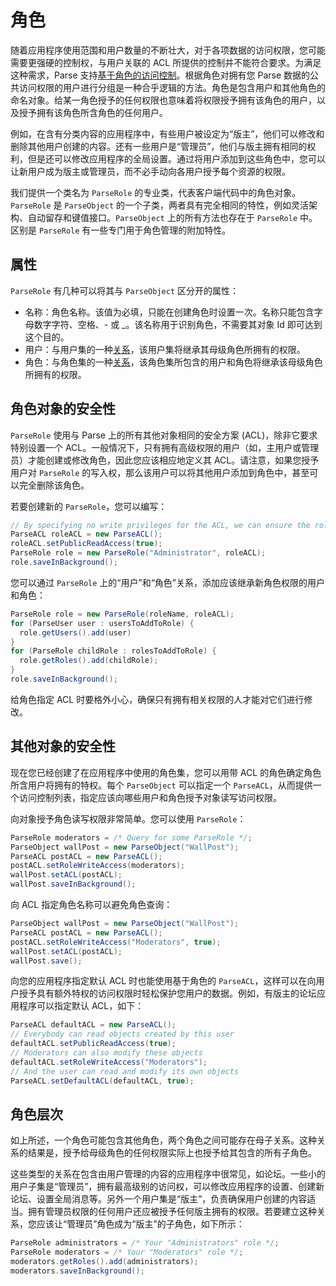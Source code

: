 # 角色

随着应用程序使用范围和用户数量的不断壮大，对于各项数据的访问权限，您可能需要更强硬的控制权，与用户关联的 ACL 所提供的控制并不能符合要求。为满足这种需求，Parse 支持[基于角色的访问控制](http://en.wikipedia.org/wiki/Role-based_access_control)。根据角色对拥有您 Parse 数据的公共访问权限的用户进行分组是一种合乎逻辑的方法。角色是包含用户和其他角色的命名对象。给某一角色授予的任何权限也意味着将权限授予拥有该角色的用户，以及授予拥有该角色所含角色的任何用户。

例如，在含有分类内容的应用程序中，有些用户被设定为“版主”，他们可以修改和删除其他用户创建的内容。还有一些用户是“管理员”，他们与版主拥有相同的权利，但是还可以修改应用程序的全局设置。通过将用户添加到这些角色中，您可以让新用户成为版主或管理员，而不必手动向各用户授予每个资源的权限。

我们提供一个类名为 `ParseRole` 的专业类，代表客户端代码中的角色对象。`ParseRole` 是 `ParseObject` 的一个子类，两者具有完全相同的特性，例如灵活架构、自动留存和键值接口。`ParseObject` 上的所有方法也存在于 `ParseRole` 中。区别是 `ParseRole` 有一些专门用于角色管理的附加特性。

## 属性

`ParseRole` 有几种可以将其与 `ParseObject` 区分开的属性：

*   名称：角色名称。该值为必填，只能在创建角色时设置一次。名称只能包含字母数字字符、空格、- 或 _。该名称用于识别角色，不需要其对象 Id 即可达到这个目的。
*   用户：与用户集的一种[关系](#objects-pointers)，该用户集将继承其母级角色所拥有的权限。
*   角色：与角色集的一种[关系](#objects-pointers)，该角色集所包含的用户和角色将继承该母级角色所拥有的权限。

## 角色对象的安全性

`ParseRole` 使用与 Parse 上的所有其他对象相同的安全方案 (ACL)，除非它要求特别设置一个 ACL。一般情况下，只有拥有高级权限的用户（如，主用户或管理员）才能创建或修改角色，因此您应该相应地定义其 ACL。请注意，如果您授予用户对 `ParseRole` 的写入权，那么该用户可以将其他用户添加到角色中，甚至可以完全删除该角色。

若要创建新的 `ParseRole`，您可以编写：

```java
// By specifying no write privileges for the ACL, we can ensure the role cannot be altered.
ParseACL roleACL = new ParseACL();
roleACL.setPublicReadAccess(true);
ParseRole role = new ParseRole("Administrator", roleACL);
role.saveInBackground();
```

您可以通过 `ParseRole` 上的“用户”和“角色”关系，添加应该继承新角色权限的用户和角色：

```java
ParseRole role = new ParseRole(roleName, roleACL);
for (ParseUser user : usersToAddToRole) {
  role.getUsers().add(user)
}
for (ParseRole childRole : rolesToAddToRole) {
  role.getRoles().add(childRole);
}
role.saveInBackground();
```

给角色指定 ACL 时要格外小心，确保只有拥有相关权限的人才能对它们进行修改。

## 其他对象的安全性

现在您已经创建了在应用程序中使用的角色集，您可以用带 ACL 的角色确定角色所含用户将拥有的特权。每个 `ParseObject` 可以指定一个 `ParseACL`，从而提供一个访问控制列表，指定应该向哪些用户和角色授予对象读写访问权限。

向对象授予角色读写权限非常简单。您可以使用 `ParseRole`：

```java
ParseRole moderators = /* Query for some ParseRole */;
ParseObject wallPost = new ParseObject("WallPost");
ParseACL postACL = new ParseACL();
postACL.setRoleWriteAccess(moderators);
wallPost.setACL(postACL);
wallPost.saveInBackground();
```

向 ACL 指定角色名称可以避免角色查询：

```java
ParseObject wallPost = new ParseObject("WallPost");
ParseACL postACL = new ParseACL();
postACL.setRoleWriteAccess("Moderators", true);
wallPost.setACL(postACL);
wallPost.save();
```

向您的应用程序指定默认 ACL 时也能使用基于角色的 `ParseACL`，这样可以在向用户授予具有额外特权的访问权限时轻松保护您用户的数据。例如，有版主的论坛应用程序可以指定默认 ACL，如下：

```java
ParseACL defaultACL = new ParseACL();
// Everybody can read objects created by this user
defaultACL.setPublicReadAccess(true);
// Moderators can also modify these objects
defaultACL.setRoleWriteAccess("Moderators");
// And the user can read and modify its own objects
ParseACL.setDefaultACL(defaultACL, true);
```

## 角色层次

如上所述，一个角色可能包含其他角色，两个角色之间可能存在母子关系。这种关系的结果是，授予给母级角色的任何权限实际上也授予给其包含的所有子角色。

这些类型的关系在包含由用户管理的内容的应用程序中很常见，如论坛。一些小的用户子集是“管理员”，拥有最高级别的访问权，可以修改应用程序的设置、创建新论坛、设置全局消息等。另外一个用户集是“版主”，负责确保用户创建的内容适当。拥有管理员权限的任何用户还应被授予任何版主拥有的权限。若要建立这种关系，您应该让“管理员”角色成为“版主”的子角色，如下所示：

```java
ParseRole administrators = /* Your "Administrators" role */;
ParseRole moderators = /* Your "Moderators" role */;
moderators.getRoles().add(administrators);
moderators.saveInBackground();
```
